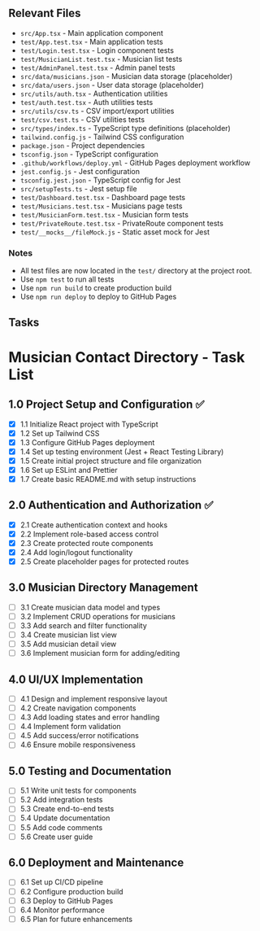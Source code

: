 ## Relevant Files

* `src/App.tsx` - Main application component
* `test/App.test.tsx` - Main application tests
* `test/Login.test.tsx` - Login component tests
* `test/MusicianList.test.tsx` - Musician list tests
* `test/AdminPanel.test.tsx` - Admin panel tests
* `src/data/musicians.json` - Musician data storage (placeholder)
* `src/data/users.json` - User data storage (placeholder)
* `src/utils/auth.tsx` - Authentication utilities
* `test/auth.test.tsx` - Auth utilities tests
* `src/utils/csv.ts` - CSV import/export utilities
* `test/csv.test.ts` - CSV utilities tests
* `src/types/index.ts` - TypeScript type definitions (placeholder)
* `tailwind.config.js` - Tailwind CSS configuration
* `package.json` - Project dependencies
* `tsconfig.json` - TypeScript configuration
* `.github/workflows/deploy.yml` - GitHub Pages deployment workflow
* `jest.config.js` - Jest configuration
* `tsconfig.jest.json` - TypeScript config for Jest
* `src/setupTests.ts` - Jest setup file
* `test/Dashboard.test.tsx` - Dashboard page tests
* `test/Musicians.test.tsx` - Musicians page tests
* `test/MusicianForm.test.tsx` - Musician form tests
* `test/PrivateRoute.test.tsx` - PrivateRoute component tests
* `test/__mocks__/fileMock.js` - Static asset mock for Jest

### Notes

* All test files are now located in the `test/` directory at the project root.
* Use `npm test` to run all tests
* Use `npm run build` to create production build
* Use `npm run deploy` to deploy to GitHub Pages

## Tasks

# Musician Contact Directory - Task List

## 1.0 Project Setup and Configuration ✅

* [x] 1.1 Initialize React project with TypeScript
* [x] 1.2 Set up Tailwind CSS
* [x] 1.3 Configure GitHub Pages deployment
* [x] 1.4 Set up testing environment (Jest + React Testing Library)
* [x] 1.5 Create initial project structure and file organization
* [x] 1.6 Set up ESLint and Prettier
* [x] 1.7 Create basic README.md with setup instructions

## 2.0 Authentication and Authorization ✅

* [x] 2.1 Create authentication context and hooks
* [x] 2.2 Implement role-based access control
* [x] 2.3 Create protected route components
* [x] 2.4 Add login/logout functionality
* [x] 2.5 Create placeholder pages for protected routes

## 3.0 Musician Directory Management

* [ ] 3.1 Create musician data model and types
* [ ] 3.2 Implement CRUD operations for musicians
* [ ] 3.3 Add search and filter functionality
* [ ] 3.4 Create musician list view
* [ ] 3.5 Add musician detail view
* [ ] 3.6 Implement musician form for adding/editing

## 4.0 UI/UX Implementation

* [ ] 4.1 Design and implement responsive layout
* [ ] 4.2 Create navigation components
* [ ] 4.3 Add loading states and error handling
* [ ] 4.4 Implement form validation
* [ ] 4.5 Add success/error notifications
* [ ] 4.6 Ensure mobile responsiveness

## 5.0 Testing and Documentation

* [ ] 5.1 Write unit tests for components
* [ ] 5.2 Add integration tests
* [ ] 5.3 Create end-to-end tests
* [ ] 5.4 Update documentation
* [ ] 5.5 Add code comments
* [ ] 5.6 Create user guide

## 6.0 Deployment and Maintenance

* [ ] 6.1 Set up CI/CD pipeline
* [ ] 6.2 Configure production build
* [ ] 6.3 Deploy to GitHub Pages
* [ ] 6.4 Monitor performance
* [ ] 6.5 Plan for future enhancements 
